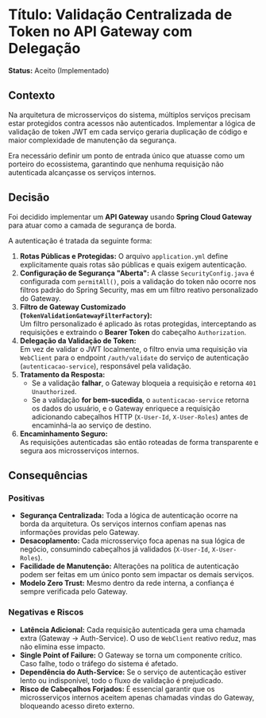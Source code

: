 # Título: Validação Centralizada de Token no API Gateway com Delegação

**Status:** Aceito (Implementado)

## Contexto
Na arquitetura de microsserviços do sistema, múltiplos serviços precisam estar protegidos contra acessos não autenticados. Implementar a lógica de validação de token JWT em cada serviço geraria duplicação de código e maior complexidade de manutenção da segurança.

Era necessário definir um ponto de entrada único que atuasse como um porteiro do ecossistema, garantindo que nenhuma requisição não autenticada alcançasse os serviços internos.
## Decisão

Foi decidido implementar um **API Gateway** usando **Spring Cloud Gateway** para atuar como a camada de segurança de borda.

A autenticação é tratada da seguinte forma:
1. **Rotas Públicas e Protegidas:** O arquivo `application.yml` define explicitamente quais rotas são públicas e quais exigem autenticação.
2.  **Configuração de Segurança "Aberta":**    A classe `SecurityConfig.java` é configurada com `permitAll()`, pois a validação do token não ocorre nos filtros padrão do Spring Security, mas em um filtro reativo personalizado do Gateway.
3.   **Filtro de Gateway Customizado (`TokenValidationGatewayFilterFactory`):**  
     Um filtro personalizado é aplicado às rotas protegidas, interceptando as requisições e extraindo o **Bearer Token** do cabeçalho `Authorization`.
4. **Delegação da Validação de Token:**  
   Em vez de validar o JWT localmente, o filtro envia uma requisição via `WebClient` para o endpoint `/auth/validate` do serviço de autenticação (`autenticacao-service`), responsável pela validação.
5. **Tratamento da Resposta:**
    - Se a validação **falhar**, o Gateway bloqueia a requisição e retorna `401 Unauthorized`.
    - Se a validação **for bem-sucedida**, o `autenticacao-service` retorna os dados do usuário, e o Gateway enriquece a requisição adicionando cabeçalhos HTTP (`X-User-Id`, `X-User-Roles`) antes de encaminhá-la ao serviço de destino.
6. **Encaminhamento Seguro:**  
   As requisições autenticadas são então roteadas de forma transparente e segura aos microsserviços internos.

## Consequências

### Positivas
- **Segurança Centralizada:** Toda a lógica de autenticação ocorre na borda da arquitetura. Os serviços internos confiam apenas nas informações providas pelo Gateway.
- **Desacoplamento:** Cada microsserviço foca apenas na sua lógica de negócio, consumindo cabeçalhos já validados (`X-User-Id`, `X-User-Roles`).
- **Facilidade de Manutenção:** Alterações na política de autenticação podem ser feitas em um único ponto sem impactar os demais serviços.
- **Modelo Zero Trust:** Mesmo dentro da rede interna, a confiança é sempre verificada pelo Gateway.

### Negativas e Riscos
- **Latência Adicional:** Cada requisição autenticada gera uma chamada extra (Gateway -> Auth-Service). O uso de `WebClient` reativo reduz, mas não elimina esse impacto.
- **Single Point of Failure:** O Gateway se torna um componente crítico. Caso falhe, todo o tráfego do sistema é afetado.
- **Dependência do Auth-Service:** Se o serviço de autenticação estiver lento ou indisponível, todo o fluxo de validação é prejudicado.
- **Risco de Cabeçalhos Forjados:** É essencial garantir que os microsserviços internos aceitem apenas chamadas vindas do Gateway, bloqueando acesso direto externo.